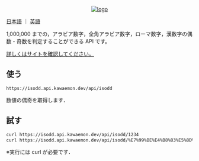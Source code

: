 <div style="text-align: center;">

[![logo](https://imgur.com/SzMNZFl.png)](https://isoddapi.studio.site/)

</div>

[日本語](./README.md) ｜ [英語](./README_EN.md)

1,000,000 までの，アラビア数字，全角アラビア数字，ローマ数字，漢数字の偶数・奇数を判定することができる API です。

[詳しくはサイトを確認してください。](https://isoddapi.studio.site/)

## 使う

`https://isodd.api.kawaemon.dev/api/isodd`

数値の偶奇を取得します．

## 試す

```bash
curl https://isodd.api.kawaemon.dev/api/isodd/1234
curl https://isodd.api.kawaemon.dev/api/isodd/%E7%99%BE%E4%B8%83%E5%8D%81%E5%9B%9B
```

※実行には curl が必要です．
